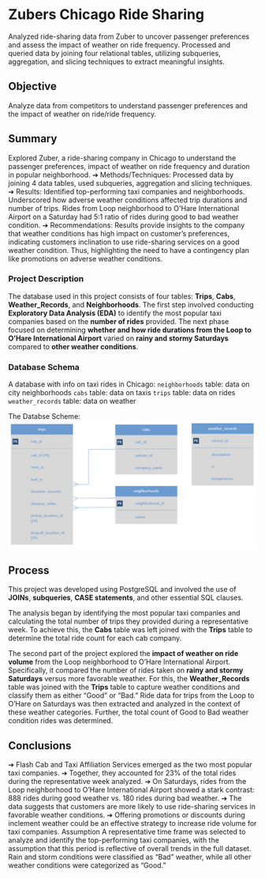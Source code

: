 # Zubers Chicago Ride Sharing
Analyzed ride-sharing data from Zuber to uncover passenger preferences and assess the impact of weather on ride frequency. Processed and queried data by joining four relational tables, utilizing subqueries, aggregation, and slicing techniques to extract meaningful insights.

## Objective
Analyze data from competitors to understand passenger preferences and the impact of weather on ride/ride frequency.

## Summary
Explored Zuber, a ride-sharing company in Chicago to understand the passenger preferences, impact of weather on ride frequency and duration in popular neighborhood.
➔	Methods/Techniques: Processed data by joining 4 data tables, used subqueries, aggregation and slicing techniques.
➔	Results: Identified top-performing taxi companies and neighborhoods. Underscored how adverse weather conditions affected trip durations and number of trips. Rides from Loop neighborhood to O'Hare International Airport on a Saturday had 5:1 ratio of rides during good to bad weather condition.
➔	Recommendations: Results provide insights to the company that weather conditions has high impact on customer’s preferences, indicating customers inclination to use ride-sharing services on a good weather condition. Thus, highlighting the need to have a contingency plan like promotions on adverse weather conditions.

### Project Description
The database used in this project consists of four tables: **Trips**, **Cabs**, **Weather_Records**, and **Neighborhoods**.
The first step involved conducting **Exploratory Data Analysis (EDA)** to identify the most popular taxi companies based on the **number of rides** provided.
The next phase focused on determining **whether and how ride durations from the Loop to O’Hare International Airport** varied on **rainy and stormy Saturdays** compared to **other weather conditions**.

### Database Schema
A database with info on taxi rides in Chicago:
`neighborhoods` table: data on city neighborhoods
`cabs` table: data on taxis
`trips` table: data on rides
`weather_records` table: data on weather

The Databse Scheme:
<img src="https://github.com/vandanadhakal/Zubers-Chicago-Ride-Sharing/blob/main/Table%20Scheme.png">

## Process
This project was developed using PostgreSQL and involved the use of **JOINs**, **subqueries**, **CASE statements**, and other essential SQL clauses.

The analysis began by identifying the most popular taxi companies and calculating the total number of trips they provided during a representative week. To achieve this, the **Cabs** table was left joined with the **Trips** table to determine the total ride count for each cab company.

The second part of the project explored the **impact of weather on ride volume** from the Loop neighborhood to O’Hare International Airport. Specifically, it compared the number of rides taken on **rainy and stormy Saturdays** versus more favorable weather. For this, the **Weather_Records** table was joined with the **Trips** table to capture weather conditions and classify them as either “Good” or “Bad.” Ride data for trips from the Loop to O’Hare on Saturdays was then extracted and analyzed in the context of these weather categories. Further, the total count of Good to Bad weather condition rides was determined.

## Conclusions
➔ Flash Cab and Taxi Affiliation Services emerged as the two most popular taxi companies.
➔ Together, they accounted for 23% of the total rides during the representative week analyzed.
➔ On Saturdays, rides from the Loop neighborhood to O’Hare International Airport showed a stark contrast: 888 rides during good weather vs. 180 rides during bad weather.
➔ The data suggests that customers are more likely to use ride-sharing services in favorable weather conditions.
➔ Offering promotions or discounts during inclement weather could be an effective strategy to increase ride volume for taxi companies.
Assumption
A representative time frame was selected to analyze and identify the top-performing taxi companies, with the assumption that this period is reflective of overall trends in the full dataset.
Rain and storm conditions were classified as “Bad” weather, while all other weather conditions were categorized as “Good.”



